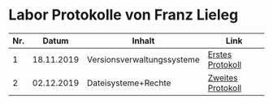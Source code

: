 # Labor Protokolle von Franz Lieleg

| Nr. | Datum | Inhalt | Link |
|-----|-------|--------|------|
| 1   | 18.11.2019| Versionsverwaltungssysteme | [Erstes Protokoll](https://github.com/HTLMechatronics/m17-3ahme-la1-sx/blob/liefrm17/SxLab%20Protokolle/protokoll-1_liefrm17_2019-11-18.md) |
| 2   | 02.12.2019| Dateisysteme+Rechte | [Zweites Protokoll](https://github.com/HTLMechatronics/m17-3ahme-la1-sx/blob/liefrm17/SxLab%20Protokolle/protokoll-2_liefrm17_2019-12-02.md)|




